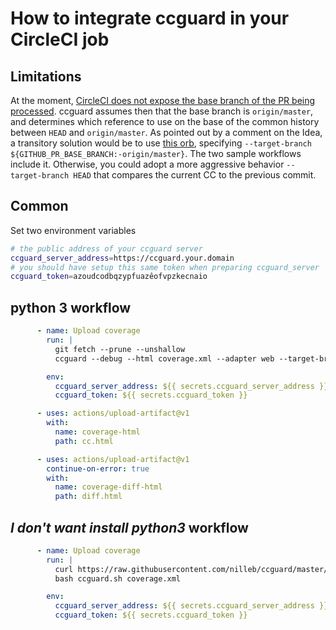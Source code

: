 # How to integrate ccguard in your CircleCI job

## Limitations

At the moment, [CircleCI does not expose the base branch of the PR being processed](https://ideas.circleci.com/ideas/CCI-I-894).
ccguard assumes then that the base branch is `origin/master`, and determines which reference to use on the base of the common history between `HEAD` and `origin/master`.
As pointed out by a comment on the Idea, a transitory solution would be to use [this orb](https://github.com/NarrativeScience/circleci-orb-ghpr), specifying `--target-branch ${GITHUB_PR_BASE_BRANCH:-origin/master}`. The two sample workflows include it.
Otherwise, you could adopt a more aggressive behavior `--target-branch HEAD` that compares the current CC to the previous commit.

## Common

Set two environment variables

```sh
# the public address of your ccguard server
ccguard_server_address=https://ccguard.your.domain
# you should have setup this same token when preparing ccguard_server
ccguard_token=azoudcodbqzypfuazêofvpzkecnaio
```

## python 3 workflow

```yaml
      - name: Upload coverage
        run: |
          git fetch --prune --unshallow
          ccguard --debug --html coverage.xml --adapter web --target-branch origin/${{ github.base_ref }}

        env:
          ccguard_server_address: ${{ secrets.ccguard_server_address }}
          ccguard_token: ${{ secrets.ccguard_token }}

      - uses: actions/upload-artifact@v1
        with:
          name: coverage-html
          path: cc.html

      - uses: actions/upload-artifact@v1
        continue-on-error: true
        with:
          name: coverage-diff-html
          path: diff.html
```

## _I don't want install python3_ workflow

```yaml
      - name: Upload coverage
        run: |
          curl https://raw.githubusercontent.com/nilleb/ccguard/master/ccguard/ccguard.sh -o ccguard.sh
          bash ccguard.sh coverage.xml

        env:
          ccguard_server_address: ${{ secrets.ccguard_server_address }}
          ccguard_token: ${{ secrets.ccguard_token }}
```
